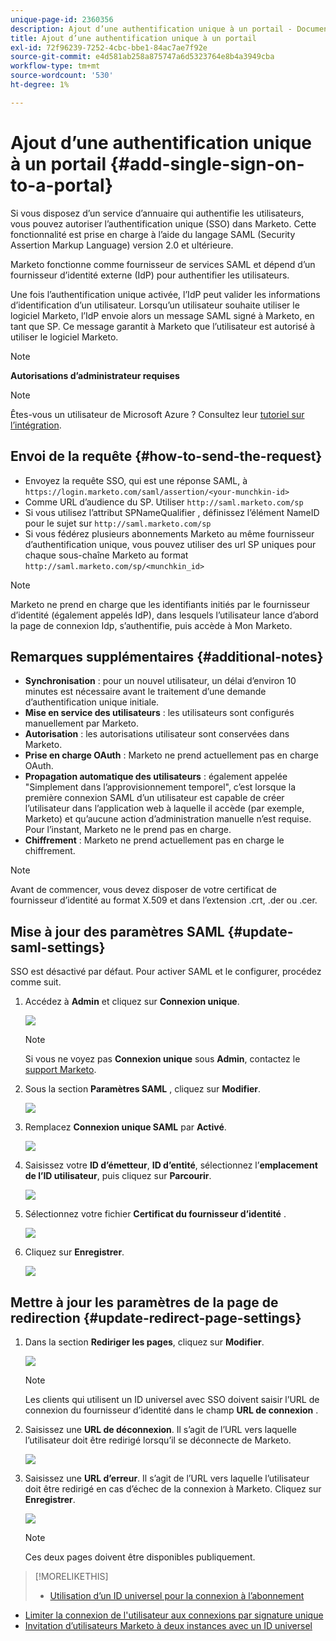 ```yaml
---
unique-page-id: 2360356
description: Ajout d’une authentification unique à un portail - Documents Marketo - Documentation du produit
title: Ajout d’une authentification unique à un portail
exl-id: 72f96239-7252-4cbc-bbe1-84ac7ae7f92e
source-git-commit: e4d581ab258a875747a6d5323764e8b4a3949cba
workflow-type: tm+mt
source-wordcount: '530'
ht-degree: 1%

---
```


# Ajout d’une authentification unique à un portail {#add-single-sign-on-to-a-portal}

Si vous disposez d’un service d’annuaire qui authentifie les utilisateurs, vous pouvez autoriser l’authentification unique (SSO) dans Marketo. Cette fonctionnalité est prise en charge à l’aide du langage SAML (Security Assertion Markup Language) version 2.0 et ultérieure.

Marketo fonctionne comme fournisseur de services SAML et dépend d’un fournisseur d’identité externe (IdP) pour authentifier les utilisateurs.

Une fois l’authentification unique activée, l’IdP peut valider les informations d’identification d’un utilisateur. Lorsqu’un utilisateur souhaite utiliser le logiciel Marketo, l’IdP envoie alors un message SAML signé à Marketo, en tant que SP. Ce message garantit à Marketo que l’utilisateur est autorisé à utiliser le logiciel Marketo.

>[!NOTE]
>
>**Autorisations d’administrateur requises**

>[!NOTE]
>
>Êtes-vous un utilisateur de Microsoft Azure ? Consultez leur [tutoriel sur l’intégration](https://azure.microsoft.com/en-us/documentation/articles/active-directory-saas-marketo-tutorial/).

## Envoi de la requête {#how-to-send-the-request}

* Envoyez la requête SSO, qui est une réponse SAML, à `https://login.marketo.com/saml/assertion/<your-munchkin-id>`
* Comme URL d’audience du SP. Utiliser `http://saml.marketo.com/sp`
* Si vous utilisez l’attribut SPNameQualifier , définissez l’élément NameID pour le sujet sur `http://saml.marketo.com/sp`
* Si vous fédérez plusieurs abonnements Marketo au même fournisseur d’authentification unique, vous pouvez utiliser des url SP uniques pour chaque sous-chaîne Marketo au format `http://saml.marketo.com/sp/<munchkin_id>`

>[!NOTE]
>
>Marketo ne prend en charge que les identifiants initiés par le fournisseur d’identité (également appelés IdP), dans lesquels l’utilisateur lance d’abord la page de connexion Idp, s’authentifie, puis accède à Mon Marketo.

## Remarques supplémentaires {#additional-notes}

* **Synchronisation**  : pour un nouvel utilisateur, un délai d’environ 10 minutes est nécessaire avant le traitement d’une demande d’authentification unique initiale.
* **Mise en service des utilisateurs**  : les utilisateurs sont configurés manuellement par Marketo.
* **Autorisation**  : les autorisations utilisateur sont conservées dans Marketo.
* **Prise en charge OAuth**  : Marketo ne prend actuellement pas en charge OAuth.
* **Propagation automatique des utilisateurs**  : également appelée &quot;Simplement dans l’approvisionnement temporel&quot;, c’est lorsque la première connexion SAML d’un utilisateur est capable de créer l’utilisateur dans l’application web à laquelle il accède (par exemple, Marketo) et qu’aucune action d’administration manuelle n’est requise. Pour l’instant, Marketo ne le prend pas en charge.
* **Chiffrement**  : Marketo ne prend actuellement pas en charge le chiffrement.

>[!NOTE]
>
>Avant de commencer, vous devez disposer de votre certificat de fournisseur d’identité au format X.509 et dans l’extension .crt, .der ou .cer.

## Mise à jour des paramètres SAML {#update-saml-settings}

SSO est désactivé par défaut. Pour activer SAML et le configurer, procédez comme suit.

1. Accédez à **Admin** et cliquez sur **Connexion unique**.

   ![](assets/image2014-9-24-14-3a36-3a50.png)

   >[!NOTE]
   >
   >Si vous ne voyez pas **Connexion unique** sous **Admin**, contactez le [support Marketo](https://nation.marketo.com/t5/Support/ct-p/Support).

1. Sous la section **Paramètres SAML** , cliquez sur **Modifier**.

   ![](assets/image2014-9-24-14-3a37-3a3.png)

1. Remplacez **Connexion unique SAML** par **Activé**.

   ![](assets/image2014-9-24-14-3a37-3a17.png)

1. Saisissez votre **ID d’émetteur**, **ID d’entité**, sélectionnez l’**emplacement de l’ID utilisateur**, puis cliquez sur **Parcourir**.

   ![](assets/image2014-9-24-14-3a37-3a32.png)

1. Sélectionnez votre fichier **Certificat du fournisseur d’identité** .

   ![](assets/image2014-9-24-14-3a38-3a8.png)

1. Cliquez sur **Enregistrer**.

   ![](assets/image2014-9-24-14-3a38-3a22.png)

## Mettre à jour les paramètres de la page de redirection {#update-redirect-page-settings}

1. Dans la section **Rediriger les pages**, cliquez sur **Modifier**.

   ![](assets/seven.png)

   >[!NOTE]
   >
   >Les clients qui utilisent un ID universel avec SSO doivent saisir l’URL de connexion du fournisseur d’identité dans le champ **URL de connexion** .

1. Saisissez une **URL de déconnexion**. Il s’agit de l’URL vers laquelle l’utilisateur doit être redirigé lorsqu’il se déconnecte de Marketo.

   ![](assets/eight.png)

1. Saisissez une **URL d’erreur**. Il s’agit de l’URL vers laquelle l’utilisateur doit être redirigé en cas d’échec de la connexion à Marketo. Cliquez sur **Enregistrer**.

   ![](assets/nine.png)

   >[!NOTE]
   >
   >Ces deux pages doivent être disponibles publiquement.

>[!MORELIKETHIS]
>
>* [Utilisation d’un ID universel pour la connexion à l’abonnement](/help/marketo/product-docs/administration/settings/using-a-universal-id-for-subscription-login.md)
* [Limiter la connexion de l&#39;utilisateur aux connexions par signature unique](/help/marketo/product-docs/administration/additional-integrations/restrict-user-login-to-sso-only.md)
* [Invitation d’utilisateurs Marketo à deux instances avec un ID universel](https://nation.marketo.com/t5/Knowledgebase/Inviting-Marketo-Users-to-Two-Instances-with-Universal-ID-UID/ta-p/251122)

